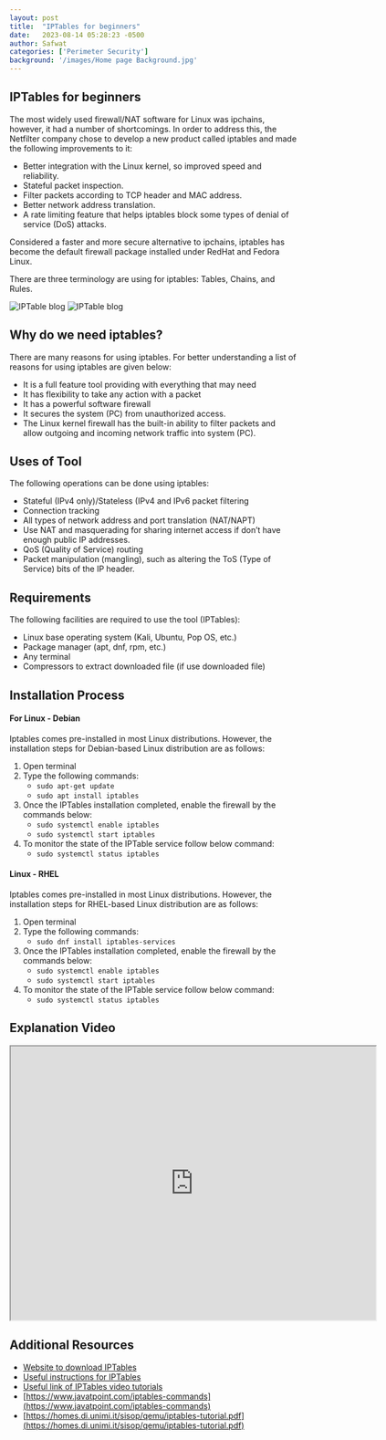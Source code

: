 ```yaml
---
layout: post
title:  "IPTables for beginners"
date:   2023-08-14 05:28:23 -0500
author: Safwat
categories: ['Perimeter Security']
background: '/images/Home page Background.jpg'
---
```

## IPTables for beginners
The most widely used firewall/NAT software for Linux was ipchains, however, it had a number of shortcomings. In order to address this, the Netfilter company chose to develop a new product called iptables and made the following improvements to it:
- Better integration with the Linux kernel, so improved speed and reliability.
- Stateful packet inspection.
- Filter packets according to TCP header and MAC address.
- Better network address translation.
- A rate limiting feature that helps iptables block some types of denial of service (DoS) attacks.

Considered a faster and more secure alternative to ipchains, iptables has become the default firewall package installed under RedHat and Fedora Linux.

There are three terminology are using for iptables: Tables, Chains, and Rules.


 <img class="img-fluid" src="/EHEblog/images/IPtables/1.png" alt="IPTable blog">

  <img class="img-fluid" src="/EHEblog/images/IPtables/2.png" alt="IPTable blog">

## Why do we need iptables?
There are many reasons for using iptables. For better understanding a list of reasons for using iptables are given below:
- It is a full feature tool providing with everything that may need
- It has flexibility to take any action with a packet
- It has a powerful software firewall
- It secures the system (PC) from unauthorized access.
- The Linux kernel firewall has the built-in ability to filter packets and allow outgoing and incoming network traffic into system (PC).

## Uses of Tool
The following operations can be done using iptables:

- Stateful (IPv4 only)/Stateless (IPv4 and IPv6 packet filtering
- Connection tracking
- All types of network address and port translation (NAT/NAPT)
- Use NAT and masquerading for sharing internet access if don’t have enough public IP addresses.
- QoS (Quality of Service) routing
- Packet manipulation (mangling), such as altering the ToS (Type of Service) bits of the IP header.

## Requirements
The following facilities are required to use the tool (IPTables):

- Linux base operating system (Kali, Ubuntu, Pop OS, etc.)
- Package manager (apt, dnf, rpm, etc.)
- Any terminal
- Compressors to extract downloaded file (if use downloaded file)

## Installation Process

#### For Linux - Debian

Iptables comes pre-installed in most Linux distributions. However, the installation steps for Debian-based Linux distribution are as follows:
 1. Open terminal
 2. Type the following commands:
    - `sudo apt-get update`
    - `sudo apt install iptables`
 3. Once the IPTables installation completed, enable the firewall by the commands below:
    - `sudo systemctl enable iptables`
    - `sudo systemctl start iptables`
 4. To monitor the state of the IPTable service follow below command:
    - `sudo systemctl status iptables`

#### Linux - RHEL
Iptables comes pre-installed in most Linux distributions. However, the installation steps for RHEL-based Linux distribution are as follows:
 1. Open terminal
 2. Type the following commands:
    - `sudo dnf install iptables-services`
 3. Once the IPTables installation completed, enable the firewall by the commands below:
    - `sudo systemctl enable iptables`
    - `sudo systemctl start iptables`
 4. To monitor the state of the IPTable service follow below command:
    - `sudo systemctl status iptables`

## Explanation Video

<iframe src="https://drive.google.com/file/d/1vfCPwGhm3P9N1eUA1qCdxsjfjuXk3lt2/preview" width="640" height="480" allow="autoplay"></iframe>

## Additional Resources
- [Website to download IPTables](https://www.linuxfromscratch.org/blfs/view/svn/postlfs/iptables.html)
- [Useful instructions for IPTables](https://linuxhint.com/iptables-tutorial/)
- [Useful link of IPTables video tutorials](https://www.youtube.com/watch?v=v-z6LCcrutw&list=PLvadQtO-ihXt5k8XME2iv0cKpKhcYqe7i)
- [https://www.javatpoint.com/iptables-commands](https://www.javatpoint.com/iptables-commands)
- [https://homes.di.unimi.it/sisop/qemu/iptables-tutorial.pdf](https://homes.di.unimi.it/sisop/qemu/iptables-tutorial.pdf)



